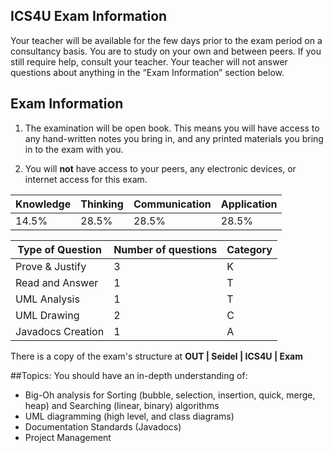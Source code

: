 ﻿ICS4U Exam Information
---
Your teacher will be available for the few days prior to the exam period on a consultancy basis. You are to study on your own and between peers. If you still require help, consult your teacher. Your teacher will not answer questions about anything in the “Exam Information” section below.

Exam Information
---

1. The examination will be open book. This means you will have access to any hand-written notes you bring in, and any printed materials you bring in to the exam with you.

2. You will **not** have access to your peers, any electronic devices, or internet access for this exam.

|Knowledge|Thinking|Communication|Application|
|---------|--------|-------------|-----------|
| 14.5%   |  28.5% |    28.5%    |   28.5%   |

| Type of Question | Number of questions | Category |
|------------------|---------------------| -------- |
| Prove & Justify  | 		3	 | 	K   |
| Read and Answer  | 		1	 | 	T   |
| UML Analysis     | 		1	 | 	T   |
| UML Drawing      | 		2	 | 	C   |
| Javadocs Creation| 		1  	 | 	A   |

There is a copy of the exam's structure at **OUT | Seidel | ICS4U | Exam**

##Topics:
You should have an in-depth understanding of:
* Big-Oh analysis for Sorting (bubble, selection, insertion, quick, merge, heap) and Searching (linear, binary) algorithms
* UML diagramming (high level, and class diagrams)
* Documentation Standards (Javadocs)
* Project Management